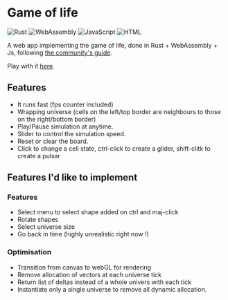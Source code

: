 # Game of life

<p>
  <img alt="Rust" src="https://img.shields.io/badge/Rust-000000?logo=rust&logoColor=white&style=for-the-badge" />
  <img alt="WebAssembly" src="https://img.shields.io/badge/WebAssembly-654FF0?logo=webassembly&logoColor=white&style=for-the-badge" />
  <img alt="JavaScript" src="https://img.shields.io/badge/JavaScript-F7DF1E?logo=javascript&logoColor=white&style=for-the-badge" />
  <img alt="HTML" src="https://img.shields.io/badge/HTML-E34F26?logo=html5&logoColor=white&style=for-the-badge" />
</p>

A web app implementing the game of life, done in Rust + WebAssembly + Js, following [the community's guide](https://rustwasm.github.io/docs/book/game-of-life/introduction.html).

Play with it [here](https://the-gossip-project-77f559ad5921.herokuapp.com/).

## Features
* It runs fast (fps counter included)
* Wrapping universe (cells on the left/top border are neighbours to those on the right/bottom border)
* Play/Pause simulation at anytime.
* Slider to control the simulation speed.
* Reset or clear the board.
* Click to change a cell state, ctrl-click to create a glider, shift-clitk to create a pulsar

## Features I'd like to implement

### Features
* Select menu to select shape added on ctrl and maj-click
* Rotate shapes
* Select universe size
* Go back in time (highly unrealistic right now !)

### Optimisation
* Transition from canvas to webGL for rendering
* Remove allocation of vectors at each universe tick
* Return list of deltas instead of a whole univers with each tick
* Instantiate only a single universe to remove all dynamic allocation.
